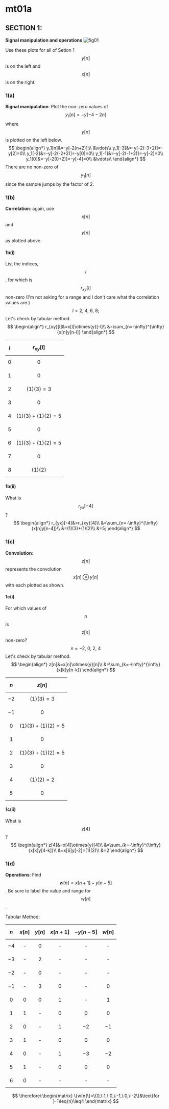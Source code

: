 # mt01a

## SECTION 1:
__Signal manipulation and operations__
![fig01](mt01/mt01-fig01.png)

Use these plots for all of Setion 1 $$y[n]$$ is on the left and $$x[n]$$ is on the right.

### 1(a)
__Signal manipulation__: Plot the non-zero values of $$y_1[n]=-y[-4-2n]$$ where $$y[n]$$ is plotted on the left below.
$$
\begin{align*}
y_1[n]&=-y[-2(n+2)];\\
&\vdots\\
y_1[-3]&=-y[-2(-3+2)]=-y[2]=0\\
y_1[-2]&=-y[-2(-2+2)]=-y[0]=0\\
y_1[-1]&=-y[-2(-1+2)]=-y[-2]=0\\
y_1[0]&=-y[-2(0+2)]=-y[-4]=0\\
&\vdots\\
\end{align*}
$$
There are no non-zero of $$y_1[n]$$ since the sample jumps by the factor of 2.

### 1(b)
__Correlation__: again, use $$x[n]$$ and $$y[n]$$ as plotted above.

#### 1b(i)
List the indices, $$l$$, for which is $$r_{xy}[l]$$ non-zero (I'm not asking for a range and I don't care what the correlation values are.)
$$
l=2,\:4,\:6,\:8;
$$
Let's check by tabular method.
$$
\begin{align*}
r_{xy}[l]&=x[l]\otimes{y}[-l]\\
&=\sum_{n=-\infty}^{\infty}{x[n]y[n-l]}
\end{align*}
$$

| $$l$$ | $$r_{xy}[l]$$ |
| :---: | :------------ |
| $$0$$ | $$0$$ |
| $$1$$ | $$0$$ |
| $$2$$ | $$(1)(3)=3$$ |
| $$3$$ | $$0$$ |
| $$4$$ | $$(1)(3)+(1)(2)=5$$ |
| $$5$$ | $$0$$ |
| $$6$$ | $$(1)(3)+(1)(2)=5$$ |
| $$7$$ | $$0$$ |
| $$8$$ | $$(1)(2)$$ |


#### 1b(ii)
What is $$r_{yx}[-4]$$?
$$
\begin{align*}
r_{yx}[-4]&=r_{xy}[4]\\
&=\sum_{n=-\infty}^{\infty}{x[n]y[n-4]}\\
&=(1)(3)+(1)(2)\\
&=5;
\end{align*}
$$

### 1(c)
__Convolution__: $$z[n]$$ represents the convolution $$x[n]\otimes{y}[n]$$ with each plotted as shown.

#### 1c(i)
For which values of $$n$$ is $$z[n]$$ non-zero?
$$
n=-2,\:0,\:2,\:4
$$
Let's check by tabular method.
$$
\begin{align*}
z[n]&=x[n]\otimes{y}[n]\\
&=\sum_{k=-\infty}^{\infty}{x[k]y[n-k]}
\end{align*}
$$

| $$n$$ | $$z[n]$$ |
| :---: | :------------ |
| $$-2$$ | $$(1)(3)=3$$ |
| $$-1$$ | $$0$$ |
| $$0$$ | $$(1)(3)+(1)(2)=5$$ |
| $$1$$ | $$0$$ |
| $$2$$ | $$(1)(3)+(1)(2)=5$$ |
| $$3$$ | $$0$$ |
| $$4$$ | $$(1)(2)=2$$ |
| $$5$$ | $$0$$ |

#### 1c(ii)
What is $$z[4]$$?
$$
\begin{align*}
z[4]&=x[4]\otimes{y}[4]\\
&=\sum_{k=-\infty}^{\infty}{x[k]y[4-k]}\\
&=x[6]y[-2]=(1)(2)\\
&=2
\end{align*}
$$

### 1(d)
__Operations__: Find $$w[n]=x[n+1]-y[n-5]$$. Be sure to label the value and range for $$w[n]$$.

Tabular Method:

| $$n$$ | $$x[n]$$ | $$y[n]$$ | $$x[n+1]$$ | $$-y[n-5]$$ | $$w[n]$$ |
| :---: | :------: | :------: | :--------: | :---------: | :------: |
| $$-4$$ | - | $$0$$ | - | - | - |
| $$-3$$ | - | $$2$$ | - | - | - |
| $$-2$$ | - | $$0$$ | - | - | - |
| $$-1$$ | - | $$3$$ | $$0$$ | - | $$0$$ |
| $$0$$ | $$0$$ | $$0$$ | $$1$$ | - | $$1$$ |
| $$1$$ | $$1$$ | - | $$0$$ | $$0$$ | $$0$$ |
| $$2$$ | $$0$$ | - | $$1$$ | $$-2$$ | $$-1$$ |
| $$3$$ | $$1$$ | - | $$0$$ | $$0$$ | $$0$$ |
| $$4$$ | $$0$$ | - | $$1$$ | $$-3$$ | $$-2$$ |
| $$5$$ | $$1$$ | - | $$0$$ | $$0$$ | $$0$$ |
| $$6$$ | $$0$$ | - | - | - | - |

$$
\therefore\:\begin{matrix}
\{w[n]\}=\{0,\:1,\:0,\:-1,\:0,\:-2\}&\text{for }-1\leq{n}\leq4
\end{matrix}
$$
